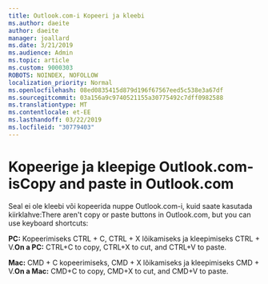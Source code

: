 ```yaml
---
title: Outlook.com-i Kopeeri ja kleebi
ms.author: daeite
author: daeite
manager: joallard
ms.date: 3/21/2019
ms.audience: Admin
ms.topic: article
ms.custom: 9000303
ROBOTS: NOINDEX, NOFOLLOW
localization_priority: Normal
ms.openlocfilehash: 08ed0835415d879d196f67567eed5c538e3a67df
ms.sourcegitcommit: 03a156a9c9740521155a30775492c7dff0982588
ms.translationtype: MT
ms.contentlocale: et-EE
ms.lasthandoff: 03/22/2019
ms.locfileid: "30779403"
---
```

# <a name="copy-and-paste-in-outlookcom"></a><span data-ttu-id="50c34-102">Kopeerige ja kleepige Outlook.com-is</span><span class="sxs-lookup"><span data-stu-id="50c34-102">Copy and paste in Outlook.com</span></span>

<span data-ttu-id="50c34-103">Seal ei ole kleebi või kopeerida nuppe Outlook.com-i, kuid saate kasutada kiirklahve:</span><span class="sxs-lookup"><span data-stu-id="50c34-103">There aren't copy or paste buttons in Outlook.com, but you can use keyboard shortcuts:</span></span>

<span data-ttu-id="50c34-104">**PC:** Kopeerimiseks CTRL + C, CTRL + X lõikamiseks ja kleepimiseks CTRL + V.</span><span class="sxs-lookup"><span data-stu-id="50c34-104">**On a PC:** CTRL+C to copy, CTRL+X to cut, and CTRL+V to paste.</span></span>

<span data-ttu-id="50c34-105">**Mac:** CMD + C kopeerimiseks, CMD + X lõikamiseks ja kleepimiseks CMD + V.</span><span class="sxs-lookup"><span data-stu-id="50c34-105">**On a Mac:** CMD+C to copy, CMD+X to cut, and CMD+V to paste.</span></span>